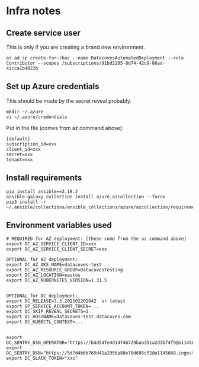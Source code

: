 # Infra notes

## Create service user

This is only if you are creating a brand new environment.

```
az ad sp create-for-rbac --name DatacovesAutomatedDeployment --role Contributor --scopes /subscriptions/91bd2205-0d74-42c9-86ad-41cca1b4822b
```

## Set up Azure credentials

This should be made by the secret reveal probably.

```
mkdir ~/.azure
vi ~/.azure/credentials
```

Put in the file (comes from az command above):

```
[default]
subscription_id=xxx
client_id=xxx
secret=xxx
tenant=xxx
```

## Install requirements

```
pip install ansible==2.18.2
ansible-galaxy collection install azure.azcollection --force
pip3 install -r ~/.ansible/collections/ansible_collections/azure/azcollection/requirements.txt
```

## Environment variables used

```
# REQUIRED for AZ deployment: (these come from the az command above)
export DC_AZ_SERVICE_CLIENT_ID=xxx
export DC_AZ_SERVICE_CLIENT_SECRET=xxx

OPTIONAL for AZ deployment:
export DC_AZ_AKS_NAME=datacoves-test
export DC_AZ_RESOURCE_GROUP=DatacovesTesting
export DC_AZ_LOCATION=eastus
export DC_AZ_KUBERNETES_VERSION=1.31.5


OPTIONAL for DC deployment:
export DC_RELEASE=3.3.202502202042  or latest
export OP_SERVICE_ACCOUNT_TOKEN=...
export DC_SKIP_REVEAL_SECRETS=1
export DC_HOSTNAME=datacoves-test.datacoves.com
export DC_KUBECTL_CONTEXT=...


export DC_SENTRY_DSN_OPERATOR="https://b4d54fe4d14746729baa351a2d3bf4f9@o1145668.ingest.sentry.io/4504730556170240"
export DC_SENTRY_DSN="https://5d7d4b6b765d41a295ba80e70d685cf2@o1145668.ingest.sentry.io/6213267"
export DC_SLACK_TOKEN="xxx"
```
